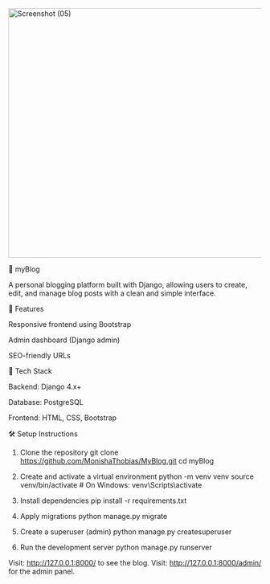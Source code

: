 <img width="1339" height="497" alt="Screenshot (05)" src="https://github.com/user-attachments/assets/74462a6d-5e99-4cdf-9fd0-d17ef3f7193b" />

📝 myBlog

A personal blogging platform built with Django, allowing users to create, edit, and manage blog posts with a clean and simple interface.

📌 Features


Responsive frontend using Bootstrap

Admin dashboard (Django admin)

SEO-friendly URLs

🚀 Tech Stack

Backend: Django 4.x+

Database: PostgreSQL 

Frontend: HTML, CSS, Bootstrap


🛠️ Setup Instructions
1. Clone the repository
git clone https://github.com/MonishaThobias/MyBlog.git
cd myBlog

2. Create and activate a virtual environment
python -m venv venv
source venv/bin/activate     # On Windows: venv\Scripts\activate

3. Install dependencies
pip install -r requirements.txt

4. Apply migrations
python manage.py migrate

5. Create a superuser (admin)
python manage.py createsuperuser

6. Run the development server
python manage.py runserver


Visit: http://127.0.0.1:8000/ to see the blog.
Visit: http://127.0.0.1:8000/admin/ for the admin panel.


